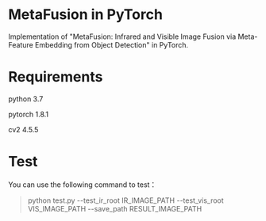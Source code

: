 # MetaFusion in PyTorch
Implementation of "MetaFusion: Infrared and Visible Image Fusion via Meta-Feature Embedding from Object Detection" in PyTorch.

# Requirements
python 3.7

pytorch 1.8.1

cv2 4.5.5
# Test
You can use the following command to test：

>python test.py --test_ir_root IR_IMAGE_PATH --test_vis_root VIS_IMAGE_PATH --save_path RESULT_IMAGE_PATH



